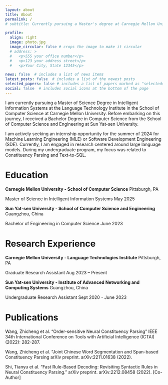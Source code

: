 ```yaml
---
layout: about
title: About
permalink: /
# subtitle: Currently pursuing a Master's degree at Carnegie Mellon University in the School of Computer Science.

profile:
  align: right
  image: photo.jpg
  image_circular: false # crops the image to make it circular
  # address: >
  #   <p>555 your office number</p>
  #   <p>123 your address street</p>
  #   <p>Your City, State 12345</p>

news: false  # includes a list of news items
latest_posts: false  # includes a list of the newest posts
selected_papers: false # includes a list of papers marked as "selected={true}"
social: false  # includes social icons at the bottom of the page
---
```


I am currently pursuing a Master of Science Degree in Intelligent Information Systems at the Language Technology Institute in the School of Computer Science at Carnegie Mellon University. Before embarking on this journey, I received a Bachelor Degree in Computer Science from the School of Computer Science and Engineering at Sun Yat-sen University.

I am actively seeking an internship opportunity for the summer of 2024 for Machine Learning Engineering (MLE) or Software Development Engineering (SDE). Currently, I am engaged in research centered around large language models. During my undergraduate program, my focus was related to Constituency Parsing and Text-to-SQL.

# Education
**Carnegie Mellon University - School of Computer Science**   Pittsburgh, PA

Master of Science in Intelligent Information Systems    May 2025

**Sun Yat-sen University - School of Computer Science and Engineering**   Guangzhou, China

Bachelor of Engineering in Computer Science   June 2023

# Research Experience
**Carnegie Mellon University - Language Technologies Institute**    Pittsburgh, PA

Graduate Research Assistant   Aug 2023 – Present 

**Sun Yat-sen University - Institute of Advanced Networking and Computing Systems**   Guangzhou, China

Undergraduate Research Assistant    Sept 2020 - June 2023

# Publications
Wang, Zhicheng et al. “Order-sensitive Neural Constituency Parsing” 
IEEE 34th International Conference on Tools with Artificial Intelligence (ICTAI) (2022): 282-287. 

Wang, Zhicheng et al. “Joint Chinese Word Segmentation and Span-based Constituency Parsing
arXiv preprint. arXiv:2211.01638 (2022). 

Shi, Tianyu et al. “Fast Rule-Based Decoding: Revisiting Syntactic Rules in Neural Constituency Parsing.”
arXiv preprint. arXiv:2212.08458 (2022). [Co-Author]